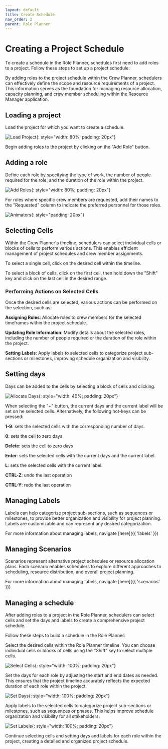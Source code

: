 ```yaml
---
layout: default
title: Create Schedule
nav_order: 2
parent: Role Planner
---
```



Creating a Project Schedule
===========================================
To create a schedule in the Role Planner, schedules first need to add roles to a project. Follow these steps to set up a project schedule:

By adding roles to the project schedule within the Crew Planner, schedulers can effectively define the scope and resource requirements of a project. This information serves as the foundation for managing resource allocation, capacity planning, and crew member scheduling within the Resource Manager application.



## Loading a project

Load the project for which you want to create a schedule.


![Load Project](images/load_project.png){: style="width: 80%; padding: 20px"}


Begin adding roles to the project by clicking on the "Add Role" button.

## Adding a role

Define each role by specifying the type of work, the number of people required for the role, and the duration of the role within the project.


![Add Roles](images/add_roles.png){: style="width: 80%; padding: 20px"}


For roles where specific crew members are requested, add their names to the "Requested" column to indicate the preferred personnel for those roles.

![Animators](images/animators_tor.png){: style="padding: 20px"}



## Selecting Cells

Within the Crew Planner's timeline, schedulers can select individual cells or blocks of cells to perform various actions. This enables efficient management of project schedules and crew member assignments.

To select a single cell, click on the desired cell within the timeline.

To select a block of cells, click on the first cell, then hold down the "Shift" key and click on the last cell in the desired range.

### Performing Actions on Selected Cells

Once the desired cells are selected, various actions can be performed on the selection, such as:

**Assigning Roles**: Allocate roles to crew members for the selected timeframes within the project schedule.

**Updating Role Information**: Modify details about the selected roles, including the number of people required or the duration of the role within the project.

**Setting Labels**: Apply labels to selected cells to categorize project sub-sections or milestones, improving schedule organization and visibility.



## Setting days

Days can be added to the cells by selecting a block of cells and clicking.

![Allocate Days](images/allocate_days.png){: style="width: 40%; padding: 20px"}

When selecting the "+" button, the current days and the current label will be set on he selected cells.  Alternatively, the following hot-keys can be pressed:

**1-9**: sets the selected cells with the corresponding number of days.

**0**: sets the cell to zero days

**Delete**: sets the cell to zero days

**Enter**: sets the selected cells with the current days and the current label.

**L**: sets the selected cells with the current label.

**CTRL-Z**: undo the last operation

**CTRL-Y**: redo the last operation

## Managing Labels

Labels can help categorize project sub-sections, such as sequences or milestones, to provide better organization and visibility for project planning. Labels are customizable and can represent any desired categorization.

For more information about managing labels, navigate [here]({{ 'labels' }})


## Managing Scenarios

Scenarios represent alternative project schedules or resource allocation plans. Each scenario enables schedulers to explore different approaches to scheduling, resource distribution, and overall project planning.

For more information about managing labels, navigate [here]({{ 'scenarios' }})



## Managing a schedule

After adding roles to a project in the Role Planner, schedulers can select cells and set the days and labels to create a comprehensive project schedule.

Follow these steps to build a schedule in the Role Planner:

Select the desired cells within the Role Planner timeline. You can choose individual cells or blocks of cells using the "Shift" key to select multiple cells.


![Select Cells](images/select_cells.png){: style="width: 100%; padding: 20px"}


Set the days for each role by adjusting the start and end dates as needed. This ensures that the project timeline accurately reflects the expected duration of each role within the project.

![Set Days](images/set_days.png){: style="width: 100%; padding: 20px"}

Apply labels to the selected cells to categorize project sub-sections or milestones, such as sequences or phases. This helps improve schedule organization and visibility for all stakeholders.

![Set Labels](images/set_labels.png){: style="width: 100%; padding: 20px"}

Continue selecting cells and setting days and labels for each role within the project, creating a detailed and organized project schedule.



